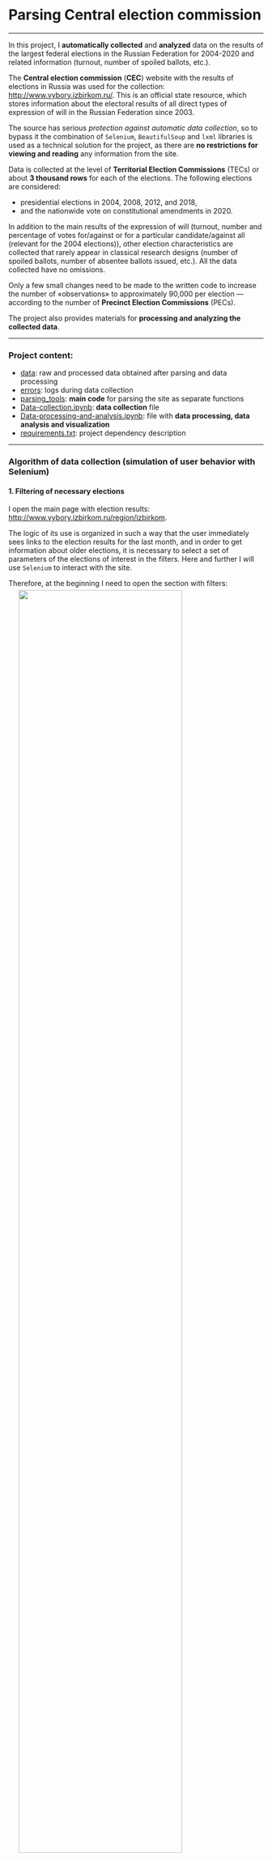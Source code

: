 # Parsing Central election commission

---

In this project, I **automatically collected** and **analyzed** data on the results of the largest 
federal elections in the Russian Federation for 2004-2020 and related information 
(turnout, number of spoiled ballots, etc.).

The **Central election commission** (**CEC**) website with the results of elections in Russia 
was used for the collection: http://www.vybory.izbirkom.ru/. This is an official state resource, 
which stores information about the electoral results of all direct types of expression of will 
in the Russian Federation since 2003.

The source has serious _protection against automatic data collection_, so to bypass it the 
combination of `Selenium`, `BeautifulSoup` and `lxml` libraries is used as a technical solution 
for the project, as there are **no restrictions for viewing and reading** any information from the site.

Data is collected at the level of **Territorial Election Commissions** (TECs) or about 
**3 thousand rows** for each of the elections. The following elections are considered: 
* presidential elections in 2004, 2008, 2012, and 2018, 
* and the nationwide vote on constitutional amendments in 2020. 

In addition to the main results of the expression of will (turnout, number and percentage of votes 
for/against or for a particular candidate/against all (relevant for the 2004 elections)), 
other election characteristics are collected that rarely appear in classical research designs 
(number of spoiled ballots, number of absentee ballots issued, etc.). All the data collected have no omissions.

Only a few small changes need to be made to the written code to increase the number of «observations» 
to approximately 90,000 per election — according to the number of **Precinct Election Commissions** (PECs).

The project also provides materials for **processing and analyzing the collected data**.

---

### Project content:
* [data](./data): raw and processed data obtained after parsing and data processing
* [errors](./errors): logs during data collection
* [parsing_tools](./parsing_tools): **main code** for parsing the site as separate functions
* [Data-collection.ipynb](./Data-collection.ipynb): **data collection** file
* [Data-processing-and-analysis.ipynb](./Data-processing-and-analysis.ipynb): 
  file with **data processing, data analysis and visualization**
* [requirements.txt](./requirements.txt): project dependency description

---

### Algorithm of data collection (simulation of user behavior with Selenium)

#### 1. Filtering of necessary elections

I open the main page with election results: http://www.vybory.izbirkom.ru/region/izbirkom. 

The logic of its use is organized in such a way that the user immediately sees links to the 
election results for the last month, and in order to get information about older elections, 
it is necessary to select a set of parameters of the elections of interest in the filters. 
Here and further I will use `Selenium` to interact with the site.

Therefore, at the beginning I need to open the section with filters:
<img src="https://www.dropbox.com/scl/fi/luyuzr9ys1fevfe59bv2v/1.png?rlkey=5myr49fhmzl19kxapvsptdru6&dl=1" align="center" width="80%" style="margin-left: 20px; margin-bottom: 5px; margin-top: 5px; margin-right: 10px; clear: right">

A large number of filters about the election will open up for me:
<img src="https://www.dropbox.com/scl/fi/pgwcmmjpx0wtc3j1zd8o6/2.png?rlkey=7xh5r5mr3zsxs44vnru1h9z6d&dl=1" align="center" width="80%" style="margin-left: 20px; margin-bottom: 5px; margin-top: 5px; margin-right: 10px; clear: right">

Next, I will need to fill in information about the election of interest 
(twice: separately for the amendment election and separately for the presidential election), namely:

* the date range of the election:

<img src="https://www.dropbox.com/scl/fi/4cfenj6hd03llhnesccuy/3.png?rlkey=spbx8qq8s5fg3lrsaiw9pww9g&dl=1" align="center" width="60%" style="margin-left: 20px; margin-bottom: 5px; margin-top: 5px; margin-right: 10px; clear: right">

* election level (federal in my case):

<img src="https://www.dropbox.com/scl/fi/7d3bs6j55yk04uob7hfsu/4.png?rlkey=10nmsiwkugstpss65aw9hsy7a&dl=1" align="center" width="50%" style="margin-left: 20px; margin-bottom: 5px; margin-top: 5px; margin-right: 10px; clear: right">

* region. As regions, I will always choose a few that have not changed their name during the period 
  under study and in which all the elections of interest to me took place during these years 
  (for example, Moscow and St. Petersburg). It is important to note that at this stage, the choice of 
  region only affects the search for pages-cards of specific election results, from which I can then 
  go to the page of elections for any of the regions in which they took place — thus, the choice of 
  region at this stage does not affect or limit the data collection in the future.\

<img src="https://www.dropbox.com/scl/fi/cfmulrcip1wrk635an2zs/5.png?rlkey=9zvmnx6phwpvgl2pinmy63txe&dl=1" align="center" width="50%" style="margin-left: 20px; margin-bottom: 5px; margin-top: 5px; margin-right: 10px; clear: right">

Finally, I need to click on the search button:

<img src="https://www.dropbox.com/scl/fi/w1gu2vm61k999tirywtln/6.png?rlkey=jjl9l7qtu6n87m55wmj50zizo&dl=1" align="center" width="80%" style="margin-left: 20px; margin-bottom: 5px; margin-top: 5px; margin-right: 10px; clear: right">

#### 2. Collecting links to election results by region

The next step is for me to collect links to the results of the elections of interest by regional commissions. 
After the previous step, a list of filtered elections will open in front of me, the links to collect 
(one for amendment elections and four for presidential elections):

<img src="https://www.dropbox.com/scl/fi/wcopouvdx1qgagst2lmy9/7.png?rlkey=gv3f5yciqhy0zbidr15hoklzg&dl=1" align="center" width="80%" style="margin-left: 20px; margin-bottom: 5px; margin-top: 5px; margin-right: 10px; clear: right">

By clicking on them, I will be presented with an identical interface, where general information 
about the elections will be presented by default. On this page you can see links to the election 
results for each of the regions (as well as in the territories outside the Russian Federation), 
which should be collected and saved separately for further work.

During the research stage of the work I found out that at this stage it is very important to 
separately collect links to the results by regions, and then in a cycle to create a «new»
browser for each of them, rather than iteratively go through them from the general page 
(election card), because in the second case I inevitably encountered captchas even when using 
`Selenium`, and in the first case (i.e. when initializing the browser with a regional link) — never 
had problems with automatic data collection. 
I assume that the site's protection against data collection is arranged in such a way as to scan 
the activity inside the election card when making actions to go in and out of it, and the separate 
opening of links specified inside it (at the moment) is not tracked in any way.

<img src="https://www.dropbox.com/scl/fi/o5o3ahxkitwdsv46unzbj/8.png?rlkey=xcu8raxy7c9xxm62eajv4e3wv&dl=1" align="center" width="80%" style="margin-left: 20px; margin-bottom: 5px; margin-top: 5px; margin-right: 10px; clear: right">

#### 3. Collecting data on election results by region

Having saved the links in the previous step, as mentioned above, I will open them, each time 
creating a «new» browser with `Selenium` (and closing the old one).

When first opened, the main results page for the region will again show general election information. 
To get detailed electoral statistics, I will need to click on the button on the left side of the site 
(this functionality is similar for all regions):

<img src="https://www.dropbox.com/scl/fi/xy7d5prxv6zuprbmg72t9/9.png?rlkey=64tqd3qddbgs9o5fkuvvzg5a9&dl=1" align="center" width="80%" style="margin-left: 20px; margin-bottom: 5px; margin-top: 5px; margin-right: 10px; clear: right">

Next, I need to go to the section with the voting totals summary table:

<img src="https://www.dropbox.com/scl/fi/i4vj5tfg8co0zi89nc221/10.png?rlkey=vc915et9oaj9x5g3m35bkrzbs&dl=1" align="center" width="80%" style="margin-left: 20px; margin-bottom: 5px; margin-top: 5px; margin-right: 10px; clear: right">

Finally, a table of interest with the results opens up to me:

<img src="https://www.dropbox.com/scl/fi/4aw92nemkkynliotfe2mp/11.png?rlkey=sse9hlz7u7y7db7wr2b52543q&dl=1" align="center" width="80%" style="margin-left: 20px; margin-bottom: 5px; margin-top: 5px; margin-right: 10px; clear: right">

It is interesting that at this stage the site will have a prefix added to the URL: instead of the 
general http://www.vybory.izbirkom.ru, each region will have its own unique prefix, for example, 
http://www.adygei.vybory.izbirkom.ru for the Republic of Adygea, but this does not affect data 
collection in any way.

It is also important to note that although the structure of storing electoral statistics is
always identical within one election, it differs greatly between different elections. On the one hand, 
this facilitates and speeds up data collection for one election, but it forces to write different 
functions for parsing different elections.
